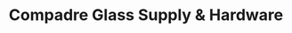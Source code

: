 ---
title: "Compadre Glass Supply & Hardware"
url: /daet/compadre-glass-supply-and-hardware/
shop: convenience
---